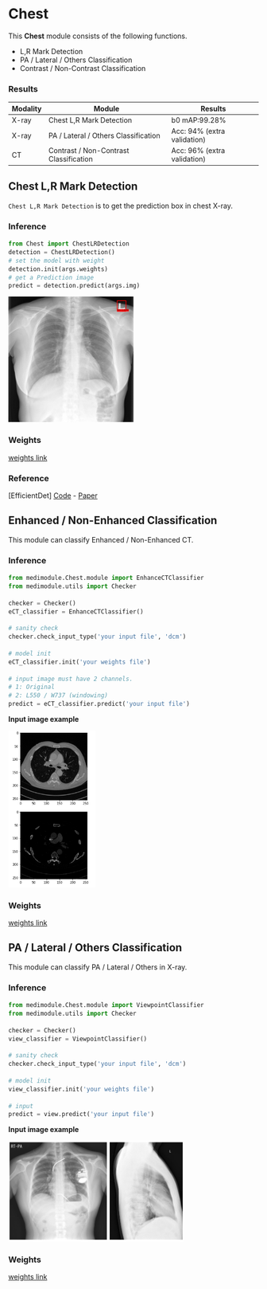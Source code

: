 # Chest
This **Chest** module consists of the following functions.
- L,R Mark Detection
- PA / Lateral / Others Classification
- Contrast / Non-Contrast Classification
  

### Results
| Modality  | Module | Results |
| ---  | --- | --- |
| X-ray  | Chest L,R Mark Detection | b0 mAP:99.28% |
| X-ray | PA / Lateral / Others Classification | Acc: 94% (extra validation) |
| CT | Contrast / Non-Contrast Classification | Acc: 96% (extra validation) |



## Chest L,R Mark Detection

 `Chest L,R Mark Detection` is to get the prediction box in chest X-ray.


### Inference

```python
from Chest import ChestLRDetection
detection = ChestLRDetection()
# set the model with weight
detection.init(args.weights)
# get a Prediction image
predict = detection.predict(args.img)
```

<img src="imgs/lr_sample.png" width="50%"></img>

### Weights

[weights link](https://drive.google.com/file/d/1WbZbDYDx7KxqhufiXh1u54q0DjZbYuew/view?usp=sharing)

### Reference

[EfficientDet] [Code](https://github.com/xuannianz/EfficientDet) - [Paper](https://arxiv.org/pdf/1911.09070.pdf)



## Enhanced / Non-Enhanced Classification  

This module can classify Enhanced / Non-Enhanced CT. 



### Inference

```python
from medimodule.Chest.module import EnhanceCTClassifier
from medimodule.utils import Checker

checker = Checker()
eCT_classifier = EnhanceCTClassifier()

# sanity check
checker.check_input_type('your input file', 'dcm')

# model init
eCT_classifier.init('your weights file')

# input image must have 2 channels.
# 1: Original
# 2: L550 / W737 (windowing)
predict = eCT_classifier.predict('your input file')
```

**Input image example**

<img src="imgs/enhance_sample.png" width="35%"></img>



### Weights

[weights link](https://drive.google.com/file/d/15S494ac3pUJSD6vEMJlSRi0Y42iM2OoG/view?usp=sharing)



## PA / Lateral / Others Classification  

This module can classify PA / Lateral / Others in X-ray.



### Inference

```python
from medimodule.Chest.module import ViewpointClassifier
from medimodule.utils import Checker

checker = Checker()
view_classifier = ViewpointClassifier()

# sanity check
checker.check_input_type('your input file', 'dcm')

# model init
view_classifier.init('your weights file')

# input
predict = view.predict('your input file')
```

**Input image example**

<img src="imgs/view_sample.png" width="70%"></img>



### Weights

[weights link](https://drive.google.com/file/d/1iCa-iwrek-efn_zSmFNrxdP5q_UOYuoK/view?usp=sharing)